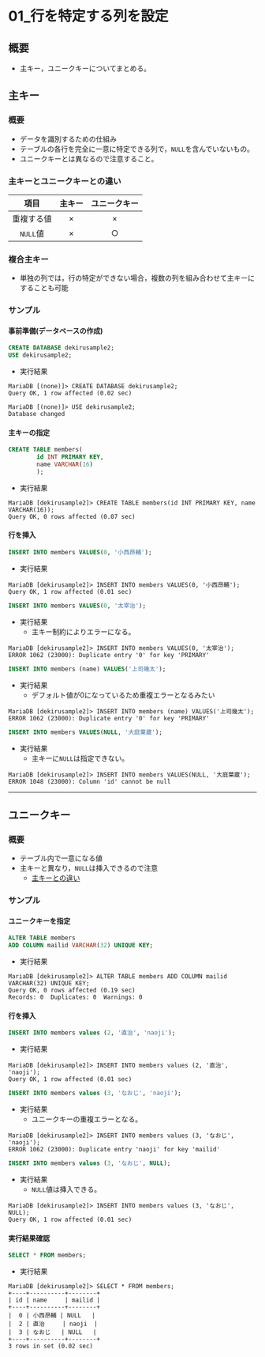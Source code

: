 01\_行を特定する列を設定
===

## 概要

- 主キー，ユニークキーについてまとめる。

## 主キー

### 概要

- データを識別するための仕組み
- テーブルの各行を完全に一意に特定できる列で，`NULL`を含んでいないもの。
- ユニークキーとは異なるので注意すること。

### 主キーとユニークキーとの違い

|項目      |主キー|ユニークキー|
|:--------:|:----:|:----------:|
|重複する値|×     |×           |
|`NULL`値  |×     |○           |

### 複合主キー

- 単独の列では，行の特定ができない場合，複数の列を組み合わせて主キーにすることも可能

### サンプル


#### 事前準備(データベースの作成)

```SQL
CREATE DATABASE dekirusample2;
USE dekirusample2;
```

- 実行結果

```
MariaDB [(none)]> CREATE DATABASE dekirusample2;
Query OK, 1 row affected (0.02 sec)

MariaDB [(none)]> USE dekirusample2;
Database changed
```

#### 主キーの指定

```SQL
CREATE TABLE members(
		id INT PRIMARY KEY,
		name VARCHAR(16)
		);
```

- 実行結果

```
MariaDB [dekirusample2]> CREATE TABLE members(id INT PRIMARY KEY, name VARCHAR(16));
Query OK, 0 rows affected (0.07 sec)
```

#### 行を挿入

```SQL
INSERT INTO members VALUES(0, '小西昂輔');
```

- 実行結果

```
MariaDB [dekirusample2]> INSERT INTO members VALUES(0, '小西昂輔');
Query OK, 1 row affected (0.01 sec)
```

```SQL
INSERT INTO members VALUES(0, '太宰治');
```

- 実行結果
  - 主キー制約によりエラーになる。

```
MariaDB [dekirusample2]> INSERT INTO members VALUES(0, '太宰治');
ERROR 1062 (23000): Duplicate entry '0' for key 'PRIMARY'
```

```SQL
INSERT INTO members (name) VALUES('上司幾太');
```

- 実行結果
  - デフォルト値が0になっているため重複エラーとなるみたい

```
MariaDB [dekirusample2]> INSERT INTO members (name) VALUES('上司幾太');
ERROR 1062 (23000): Duplicate entry '0' for key 'PRIMARY'
```

```SQL
INSERT INTO members VALUES(NULL, '大庭葉蔵');
```

- 実行結果
  - 主キーに`NULL`は指定できない。

```
MariaDB [dekirusample2]> INSERT INTO members VALUES(NULL, '大庭葉蔵');
ERROR 1048 (23000): Column 'id' cannot be null
```

---

## ユニークキー

### 概要

- テーブル内で一意になる値
- 主キーと異なり，`NULL`は挿入できるので注意
  - [主キーとの違い](#主キーとユニークキーとの違い)

### サンプル

#### ユニークキーを指定

```SQL
ALTER TABLE members 
ADD COLUMN mailid VARCHAR(32) UNIQUE KEY;
```

- 実行結果

```
MariaDB [dekirusample2]> ALTER TABLE members ADD COLUMN mailid VARCHAR(32) UNIQUE KEY;
Query OK, 0 rows affected (0.19 sec)
Records: 0  Duplicates: 0  Warnings: 0
```

#### 行を挿入

```SQL
INSERT INTO members values (2, '直治', 'naoji');
```

- 実行結果

```
MariaDB [dekirusample2]> INSERT INTO members values (2, '直治', 'naoji');
Query OK, 1 row affected (0.01 sec)
```

```SQL
INSERT INTO members values (3, 'なおじ', 'naoji');
```

- 実行結果
  - ユニークキーの重複エラーとなる。

```
MariaDB [dekirusample2]> INSERT INTO members values (3, 'なおじ', 'naoji');
ERROR 1062 (23000): Duplicate entry 'naoji' for key 'mailid'
```

```SQL
INSERT INTO members values (3, 'なおじ', NULL);
```

- 実行結果
  - `NULL`値は挿入できる。

```
MariaDB [dekirusample2]> INSERT INTO members values (3, 'なおじ', NULL);
Query OK, 1 row affected (0.01 sec)
```

#### 実行結果確認

```SQL
SELECT * FROM members;
```

- 実行結果

```
MariaDB [dekirusample2]> SELECT * FROM members;
+----+----------+--------+
| id | name     | mailid |
+----+----------+--------+
|  0 | 小西昂輔 | NULL   |
|  2 | 直治     | naoji  |
|  3 | なおじ   | NULL   |
+----+----------+--------+
3 rows in set (0.02 sec)
```
